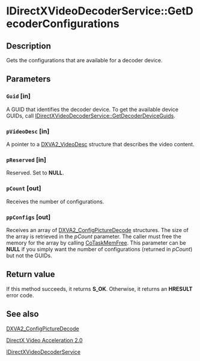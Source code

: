 # IDirectXVideoDecoderService::GetDecoderConfigurations

## Description

Gets the configurations that are available for a decoder device.

## Parameters

### `Guid` [in]

A GUID that identifies the decoder device. To get the available device GUIDs, call [IDirectXVideoDecoderService::GetDecoderDeviceGuids](https://learn.microsoft.com/windows/desktop/api/dxva2api/nf-dxva2api-idirectxvideodecoderservice-getdecoderdeviceguids).

### `pVideoDesc` [in]

A pointer to a [DXVA2_VideoDesc](https://learn.microsoft.com/windows/desktop/api/dxva2api/ns-dxva2api-dxva2_videodesc) structure that describes the video content.

### `pReserved` [in]

Reserved. Set to **NULL**.

### `pCount` [out]

Receives the number of configurations.

### `ppConfigs` [out]

Receives an array of [DXVA2_ConfigPictureDecode](https://learn.microsoft.com/windows/desktop/api/dxva2api/ns-dxva2api-dxva2_configpicturedecode) structures. The size of the array is retrieved in the *pCount* parameter. The caller must free the memory for the array by calling [CoTaskMemFree](https://learn.microsoft.com/windows/desktop/api/combaseapi/nf-combaseapi-cotaskmemfree). This parameter can be **NULL** if you simply want the number of configurations (returned in *pCount*) but not the GUIDs.

## Return value

If this method succeeds, it returns **S_OK**. Otherwise, it returns an **HRESULT** error code.

## See also

[DXVA2_ConfigPictureDecode](https://learn.microsoft.com/windows/desktop/api/dxva2api/ns-dxva2api-dxva2_configpicturedecode)

[DirectX Video Acceleration 2.0](https://learn.microsoft.com/windows/desktop/medfound/directx-video-acceleration-2-0)

[IDirectXVideoDecoderService](https://learn.microsoft.com/windows/desktop/api/dxva2api/nn-dxva2api-idirectxvideodecoderservice)